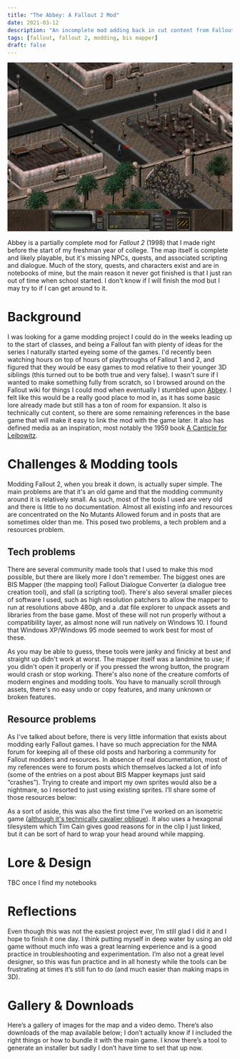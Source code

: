 ```yaml
---
title: "The Abbey: A Fallout 2 Mod"
date: 2021-03-12
description: "An incomplete mod adding back in cut content from Fallout 2."
tags: [fallout, fallout 2, modding, bis mapper]
draft: false
---
```


![ingame1](/static/resources/abbey/ingame1.png)

Abbey is a partially complete mod for *Fallout 2* (1998) that I made right before the start of my freshman year of college. The map itself is complete and likely playable, but it's missing NPCs, quests, and associated scripting and dialogue. Much of the story, quests, and characters exist and are in notebooks of mine, but the main reason it never got finished is that I just ran out of time when school started. I don't know if I will finish the mod but I may try to if I can get around to it.

# Background

I was looking for a game modding project I could do in the weeks leading up to the start of classes, and being a Fallout fan with plenty of ideas for the series I naturally started eyeing some of the games. I'd recently been watching hours on top of hours of playthroughs of Fallout 1 and 2, and figured that they would be easy games to mod relative to their younger 3D siblings (this turned out to be both true and very false). I wasn't sure if I wanted to make something fully from scratch, so I browsed around on the Fallout wiki for things I could mod when eventually I stumbled upon [Abbey](https://fallout.fandom.com/wiki/Abbey). I felt like this would be a really good place to mod in, as it has some basic lore already made but still has a ton of room for expansion. It also is technically cut content, so there are some remaining references in the base game that will make it easy to link the mod with the game later. It also has defined media as an inspiration, most notably the 1959 book [A Canticle for Leibowitz](https://en.wikipedia.org/wiki/A_Canticle_for_Leibowitz).

# Challenges & Modding tools

Modding Fallout 2, when you break it down, is actually super simple. The main problems are that it's an old game and that the modding community around it is relatively small. As such, most of the tools I used are very old and there is little to no documentation. Almost all existing info and resources are concentrated on the No Mutants Allowed forum and in posts that are sometimes older than me. This posed two problems, a tech problem and a resources problem.

## Tech problems

There are several community made tools that I used to make this mod possible, but there are likely more I don't remember. The biggest ones are BIS Mapper (the mapping tool) Fallout Dialogue Converter (a dialogue tree creation tool), and sfall (a scripting tool). There's also several smaller pieces of software I used, such as high resolution patchers to allow the mapper to run at resolutions above 480p, and a .dat file explorer to unpack assets and libraries from the base game. Most of these will not run properly without a compatibility layer, as almost none will run natively on Windows 10. I found that Windows XP/Windows 95 mode seemed to work best for most of these.

As you may be able to guess, these tools were janky and finicky at best and straight up didn't work at worst. The mapper itself was a landmine to use; if you didn't open it properly or if you pressed the wrong button, the program would crash or stop working. There's also none of the creature comforts of modern engines and modding tools. You have to manually scroll through assets, there's no easy undo or copy features, and many unknown or broken features.

## Resource problems

As I've talked about before, there is very little information that exists about modding early Fallout games. I have so much appreciation for the NMA forum for keeping all of these old posts and harboring a community for Fallout modders and resources. In absence of real documentation, most of my references were to forum posts which themselves lacked a lot of info (some of the entries on a post about BIS Mapper keymaps just said “crashes”). Trying to create and import my own sprites would also be a nightmare, so I resorted to just using existing sprites. I’ll share some of those resources below:

As a sort of aside, this was also the first time I've worked on an isometric game ([although it's technically cavalier oblique](https://youtu.be/T2OxO-4YLRk?t=1356)). It also uses a hexagonal tilesystem which Tim Cain gives good reasons for in the clip I just linked, but it can be sort of hard to wrap your head around while mapping.

# Lore & Design

TBC once I find my notebooks

# Reflections

Even though this was not the easiest project ever, I’m still glad I did it and I hope to finish it one day. I think putting myself in deep water by using an old game without much info was a great learning experience and is a good practice in troubleshooting and experimentation. I’m also not a great level designer, so this was fun practice and in all honesty while the tools can be frustrating at times it’s still fun to do (and much easier than making maps in 3D).

# Gallery & Downloads

Here’s a gallery of images for the map and a video demo. There’s also downloads of the map available below; I don’t actually know if I included the right things or how to bundle it with the main game. I know there’s a tool to generate an installer but sadly I don’t have time to set that up now.